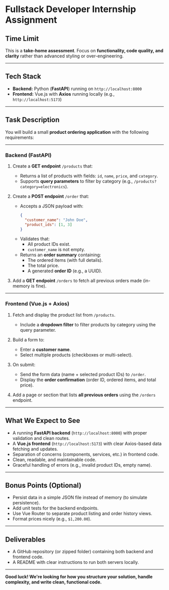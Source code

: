 # Fullstack Developer Internship Assignment  

## Time Limit  
This is a **take-home assessment**. Focus on **functionality, code quality, and clarity** rather than advanced styling or over-engineering.  

---

## Tech Stack  
- **Backend:** Python (**FastAPI**) running on `http://localhost:8000`  
- **Frontend:** Vue.js with **Axios** running locally (e.g., `http://localhost:5173`)  

---

## Task Description  
You will build a small **product ordering application** with the following requirements:

---

### Backend (FastAPI)  
1. Create a **GET endpoint** `/products` that:  
   - Returns a list of products with fields: `id`, `name`, `price`, and `category`.  
   - Supports **query parameters** to filter by category (e.g., `/products?category=electronics`).  

2. Create a **POST endpoint** `/order` that:  
   - Accepts a JSON payload with:  
     ```json
     {
       "customer_name": "John Doe",
       "product_ids": [1, 3]
     }
     ```  
   - Validates that:  
     - All product IDs exist.  
     - `customer_name` is not empty.  
   - Returns an **order summary** containing:  
     - The ordered items (with full details).  
     - The total price.  
     - A generated **order ID** (e.g., a UUID).  

3. Add a **GET endpoint** `/orders` to fetch all previous orders made (in-memory is fine).  

---

### Frontend (Vue.js + Axios)  
1. Fetch and display the product list from `/products`.  
   - Include a **dropdown filter** to filter products by category using the query parameter.  

2. Build a form to:  
   - Enter a **customer name**.  
   - Select multiple products (checkboxes or multi-select).  

3. On submit:  
   - Send the form data (name + selected product IDs) to `/order`.  
   - Display the **order confirmation** (order ID, ordered items, and total price).  

4. Add a page or section that lists **all previous orders** using the `/orders` endpoint.  

---

## What We Expect to See  
- A running **FastAPI backend** (`http://localhost:8000`) with proper validation and clean routes.  
- A **Vue.js frontend** (`http://localhost:5173`) with clear Axios-based data fetching and updates.  
- Separation of concerns (components, services, etc.) in frontend code.  
- Clean, readable, and maintainable code.  
- Graceful handling of errors (e.g., invalid product IDs, empty name).  

---

## Bonus Points (Optional)  
- Persist data in a simple JSON file instead of memory (to simulate persistence).  
- Add unit tests for the backend endpoints.  
- Use Vue Router to separate product listing and order history views.  
- Format prices nicely (e.g., `$1,200.00`).  

---

## Deliverables  
- A GitHub repository (or zipped folder) containing both backend and frontend code.  
- A README with clear instructions to run both servers locally.  

---

**Good luck! We're looking for how you structure your solution, handle complexity, and write clean, functional code.**
